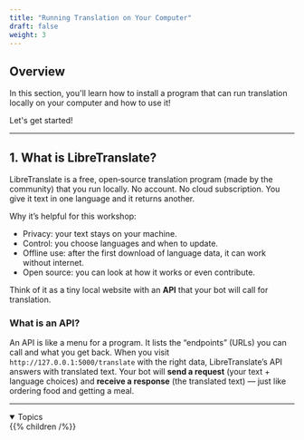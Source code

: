 ```yaml
---
title: "Running Translation on Your Computer"
draft: false
weight: 3
---
```


## Overview

In this section, you'll learn how to install a program that can run translation locally on your computer and how to use it!

Let's get started!

---

## 1. What is LibreTranslate?
LibreTranslate is a free, open‑source translation program (made by the community) that you run locally. No account. No cloud subscription. You give it text in one language and it returns another.

Why it’s helpful for this workshop:
- Privacy: your text stays on your machine.
- Control: you choose languages and when to update.
- Offline use: after the first download of language data, it can work without internet.
- Open source: you can look at how it works or even contribute.

Think of it as a tiny local website with an **API** that your bot will call for translation.

### What is an API?
An API is like a menu for a program. It lists the “endpoints” (URLs) you can call and what you get back. When you visit `http://127.0.0.1:5000/translate` with the right data, LibreTranslate’s API answers with translated text. Your bot will **send a request** (your text + language choices) and **receive a response** (the translated text) — just like ordering food and getting a meal.

---



<details open>
<summary>Topics</summary>
{{% children /%}}
</details>
